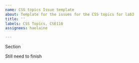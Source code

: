 ```yaml
---
name: CSS topics Issue template
about: Template for the issues for the CSS topics for lab3
title: ''
labels: CSS Topics, CSE110
assignees: haelaine

---
```


Section

Still need to finish
